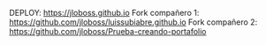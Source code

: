 DEPLOY: https://jloboss.github.io
Fork compañero 1: https://github.com/jloboss/luissubiabre.github.io 
Fork compañero 2: https://github.com/jloboss/Prueba-creando-portafolio
